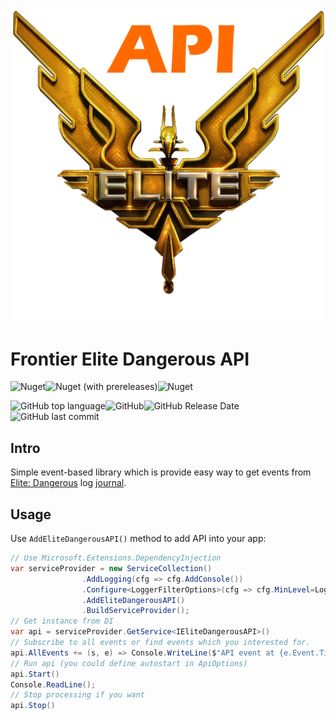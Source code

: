  <!--img src="https://github.com/h0useRus/EliteDangerousAPI/raw/master/Golden-Elite-Logo.png" align="right" width="280"-->
![Logo](https://github.com/h0useRus/EliteDangerousAPI/raw/master/Golden-Elite-Logo.png) 
# Frontier Elite Dangerous API

![Nuget](https://img.shields.io/nuget/v/NSW.EliteDangerous.API?label=nuget%3Astable)![Nuget (with prereleases)](https://img.shields.io/nuget/vpre/NSW.EliteDangerous.API?label=nuget%3Adev)![Nuget](https://img.shields.io/nuget/dt/NSW.EliteDangerous.API)

![GitHub top language](https://img.shields.io/github/languages/top/h0useRus/EliteDangerousAPI)![GitHub](https://img.shields.io/github/license/h0useRus/EliteDangerousAPI)![GitHub Release Date](https://img.shields.io/github/release-date/h0useRus/EliteDangerousAPI)![GitHub last commit](https://img.shields.io/github/last-commit/h0useRus/EliteDangerousAPI)
## Intro
Simple event-based library which is provide easy way to get events from [Elite: Dangerous](https://www.elitedangerous.com/) log [journal](https://github.com/h0useRus/EliteDangerousAPI/blob/master/Documentation/Journal-Manual-v26.pdf).

## Usage

Use `AddEliteDangerousAPI()` method to add API into your app:
```c#
// Use Microsoft.Extensions.DependencyInjection
var serviceProvider = new ServiceCollection()
                .AddLogging(cfg => cfg.AddConsole())
                .Configure<LoggerFilterOptions>(cfg => cfg.MinLevel=LogLevel.Debug)
                .AddEliteDangerousAPI()
                .BuildServiceProvider();
// Get instance from DI                
var api = serviceProvider.GetService<IEliteDangerousAPI>()
// Subscribe to all events or find events which you interested for.
api.AllEvents += (s, e) => Console.WriteLine($"API event at {e.Event.Timestamp:O} {e.EventName} type {e.EventType.Name}");
// Run api (you could define autostart in ApiOptions)
api.Start()
Console.ReadLine();
// Stop processing if you want
api.Stop()
```
